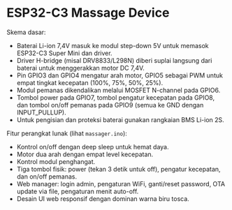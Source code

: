 # ESP32-C3 Massage Device

Skema dasar:
- Baterai Li-ion 7,4V masuk ke modul step-down 5V untuk memasok ESP32-C3 Super Mini dan driver.
- Driver H-bridge (misal DRV8833/L298N) diberi suplai langsung dari baterai untuk menggerakkan motor DC 7,4V.
- Pin GPIO3 dan GPIO4 mengatur arah motor, GPIO5 sebagai PWM untuk empat tingkat kecepatan (100%, 75%, 50%, 25%).
- Modul pemanas dikendalikan melalui MOSFET N-channel pada GPIO6.
- Tombol power pada GPIO7, tombol pengatur kecepatan pada GPIO8, dan tombol on/off pemanas pada GPIO9 (semua ke GND dengan INPUT_PULLUP).
- Untuk pengisian dan proteksi baterai gunakan rangkaian BMS Li-ion 2S.

Fitur perangkat lunak (lihat `massager.ino`):
- Kontrol on/off dengan deep sleep untuk hemat daya.
- Motor dua arah dengan empat level kecepatan.
- Kontrol modul penghangat.
- Tiga tombol fisik: power (tekan 3 detik untuk off), pengatur kecepatan, dan on/off pemanas.
- Web manager: login admin, pengaturan WiFi, ganti/reset password, OTA update via file, pengaturan menit auto-off.
- Desain UI web responsif dengan dominan warna biru tosca.

